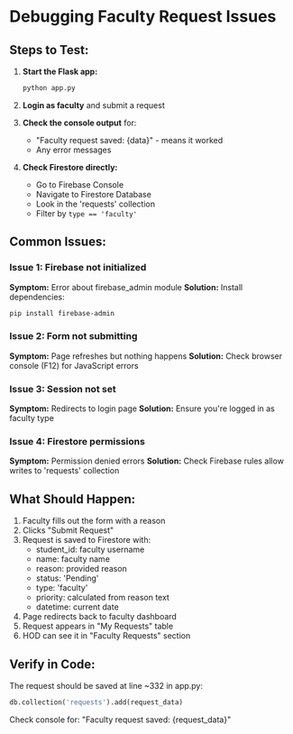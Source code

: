 # Debugging Faculty Request Issues

## Steps to Test:

1. **Start the Flask app:**
   ```bash
   python app.py
   ```

2. **Login as faculty** and submit a request

3. **Check the console output** for:
   - "Faculty request saved: {data}" - means it worked
   - Any error messages

4. **Check Firestore directly:**
   - Go to Firebase Console
   - Navigate to Firestore Database
   - Look in the 'requests' collection
   - Filter by `type == 'faculty'`

## Common Issues:

### Issue 1: Firebase not initialized
**Symptom:** Error about firebase_admin module
**Solution:** Install dependencies:
```bash
pip install firebase-admin
```

### Issue 2: Form not submitting
**Symptom:** Page refreshes but nothing happens
**Solution:** Check browser console (F12) for JavaScript errors

### Issue 3: Session not set
**Symptom:** Redirects to login page
**Solution:** Ensure you're logged in as faculty type

### Issue 4: Firestore permissions
**Symptom:** Permission denied errors
**Solution:** Check Firebase rules allow writes to 'requests' collection

## What Should Happen:

1. Faculty fills out the form with a reason
2. Clicks "Submit Request"
3. Request is saved to Firestore with:
   - student_id: faculty username
   - name: faculty name
   - reason: provided reason
   - status: 'Pending'
   - type: 'faculty'
   - priority: calculated from reason text
   - datetime: current date
4. Page redirects back to faculty dashboard
5. Request appears in "My Requests" table
6. HOD can see it in "Faculty Requests" section

## Verify in Code:

The request should be saved at line ~332 in app.py:
```python
db.collection('requests').add(request_data)
```

Check console for: "Faculty request saved: {request_data}"
